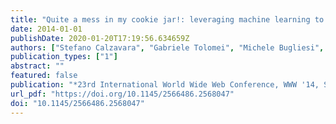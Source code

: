 ```yaml
---
title: "Quite a mess in my cookie jar!: leveraging machine learning to protect web authentication"
date: 2014-01-01
publishDate: 2020-01-20T17:19:56.634659Z
authors: ["Stefano Calzavara", "Gabriele Tolomei", "Michele Bugliesi", "Salvatore Orlando"]
publication_types: ["1"]
abstract: ""
featured: false
publication: "*23rd International World Wide Web Conference, WWW '14, Seoul, Republic of Korea, April 7-11, 2014*"
url_pdf: "https://doi.org/10.1145/2566486.2568047"
doi: "10.1145/2566486.2568047"
---
```


